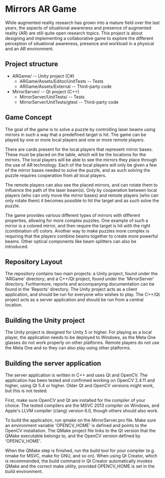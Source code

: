 Mirrors AR Game
===============

While augmented reality research has grown into a mature field over the
last years, the aspects of situational awareness and presence of
augmented reality (AR) are still quite open research topics. This
project is about designing and implementing a collaborative game to
explore the different perception of situational awareness, presence and
workload in a physical and an AR environment.

Project structure
-----------------

- ARGame/ -- Unity project (C#)
    - ARGame/Assets/Editor/UnitTests -- Tests
    - ARGame/Assets/External -- Third-party code
- MirrorServer/ -- Qt project (C++)
    - MirrorServer/UnitTests/ -- Tests
    - MirrorServer/UnitTests/gtest -- Third-party code

Game Concept
------------
The goal of the game is to solve a puzzle by controlling laser beams using mirrors
in such a way that a predefined target is hit. The game can be played by
one or more local players and one or more remote players.

There are cards present for the local players that represent mirror bases. These
must be placed on the table, which will be the locations for the mirrors. The local
players will be able to see the mirrors they place through the use of AR technology.
Each of the local players will only be given a few of the mirror bases needed to solve
the puzzle, and as such solving the puzzle requires cooperation from all local players.

The remote players can also see the placed mirrors, and can rotate them to influence
the path of the laser beam(s). Only by cooperation between local players (who can
only move the mirror bases) and remote players (who can only rotate them) it becomes
possible to hit the target and as such solve the puzzle.

The game provides various different types of mirrors with different properties,
allowing for more complex puzzles. One example of such a mirror is a colored mirror,
and then require the target is hit with the right (combination of) colors. Another
way to make puzzles more complex is requiring that the players combine beams together
to create more powerful beams. Other optical components like beam splitters can
also be introduced.

Repository Layout
-----------------
The repository contains two main projects: a Unity project, found under the
'ARGame' directory; and a C++/Qt project, found under the 'MirrorServer'
directory. Furthermore, reports and accompanying documentation can be found
in the 'Reports' directory. The Unity project acts as a client application,
and should be run for everyone who wishes to play. The C++/Qt project acts as a
server application and should be run from a central location.

Building the Unity project
--------------------------
The Unity project is designed for Unity 5 or higher. For playing as a local
player, the application needs to be deployed to Windows, as the Meta One glasses
do not work properly on other platforms. Remote players do not use the Meta One
and so they can also play using other platforms.

Building the server application
-------------------------------
The server application is written in C++ and uses Qt and OpenCV. The application
has been tested and confirmed working on OpenCV 2.4.11 and higher, using Qt 5.4
or higher. Older Qt and OpenCV versions might work, but this is not tested.

First, make sure OpenCV and Qt are installed for the compiler of your choice.
The tested compilers are the MSVC 2013 compiler on Windows, and Apple's LLVM
compiler (clang) version 6.0, though others should also work.

To build the application, run qmake on the MirrorServer.pro file. Make sure an
environment variable 'OPENCV_HOME' is defined and points to the OpenCV
installation. The QMake project file links to the Qt version that the QMake
executable belongs to, and the OpenCV version defined by 'OPENCV_HOME'.

When the QMake step is finished, run the build tool for your compiler (e.g.
nmake for MSVC, make for GNU, and so on). When using Qt Creator, which is
recommended, the build command in Qt Creator automatically invokes QMake and
the correct make utility, provided OPENCV_HOME is set in the build environment.
